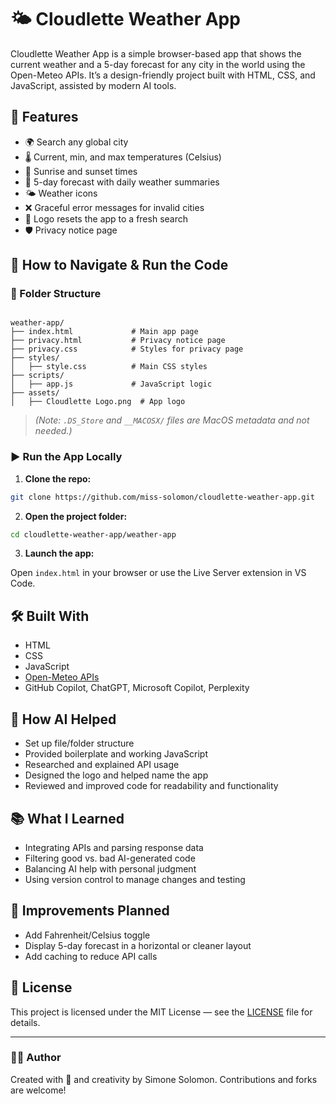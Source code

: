 

# 🌤️ Cloudlette Weather App

Cloudlette Weather App is a simple browser-based app that shows the current weather and a 5-day forecast for any city in the world using the Open-Meteo APIs. It’s a design-friendly project built with HTML, CSS, and JavaScript, assisted by modern AI tools.

## 🚀 Features

- 🌍 Search any global city                             
- 🌡️ Current, min, and max temperatures (Celsius)
- 🌅 Sunrise and sunset times
- 📅 5-day forecast with daily weather summaries
- 🌤️ Weather icons
- ❌ Graceful error messages for invalid cities
- 🔁 Logo resets the app to a fresh search
- 🛡️ Privacy notice page

## 🧭 How to Navigate & Run the Code

### 📁 Folder Structure

```

weather-app/
├── index.html             # Main app page
├── privacy.html           # Privacy notice page
├── privacy.css            # Styles for privacy page
├── styles/
│   ├── style.css          # Main CSS styles
├── scripts/
│   ├── app.js             # JavaScript logic
├── assets/
│   ├── Cloudlette Logo.png  # App logo

````

> *(Note: `.DS_Store` and `__MACOSX/` files are MacOS metadata and not needed.)*

### ▶️ Run the App Locally

1. **Clone the repo:**

```bash
git clone https://github.com/miss-solomon/cloudlette-weather-app.git
````

2. **Open the project folder:**

```bash
cd cloudlette-weather-app/weather-app
```

3. **Launch the app:**

Open `index.html` in your browser
or
use the Live Server extension in VS Code.

## 🛠️ Built With

* HTML
* CSS
* JavaScript
* [Open-Meteo APIs](https://open-meteo.com/)
* GitHub Copilot, ChatGPT, Microsoft Copilot, Perplexity

## 🤖 How AI Helped

* Set up file/folder structure
* Provided boilerplate and working JavaScript
* Researched and explained API usage
* Designed the logo and helped name the app
* Reviewed and improved code for readability and functionality

## 📚 What I Learned

* Integrating APIs and parsing response data
* Filtering good vs. bad AI-generated code
* Balancing AI help with personal judgment
* Using version control to manage changes and testing

## 🔧 Improvements Planned

* Add Fahrenheit/Celsius toggle
* Display 5-day forecast in a horizontal or cleaner layout
* Add caching to reduce API calls

## 📜 License

This project is licensed under the MIT License — see the [LICENSE](LICENSE) file for details.

---

### 🙋‍♀️ Author

Created with 💜 and creativity by Simone Solomon.
Contributions and forks are welcome!

